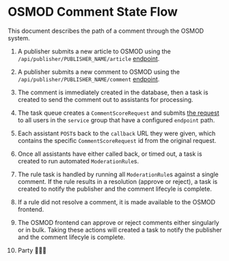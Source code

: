 # OSMOD Comment State Flow

This document describes the path of a comment through the OSMOD system.

1. A publisher submits a new article to OSMOD using the `/api/publisher/PUBLISHER_NAME/article` [endpoint](osmod_publisher_api.md).

2. A publisher submits a new comment to OSMOD using the `/api/publisher/PUBLISHER_NAME/comment` [endpoint](osmod_publisher_api.md).

3. The comment is immediately created in the database, then a task is created to send the comment out to assistants for processing.

4. The task queue creates a `CommentScoreRequest` and submits [the request](osmod_assistant_protocol.md) to all users in the `service` group that have a configured `endpoint` path.

5. Each assistant `POST`s back to the `callback` URL they were given, which contains the specific `CommentScoreRequest` id from the original request.

6. Once all assistants have either called back, or timed out, a task is created to run automated `ModerationRule`s.

7. The rule task is handled by running all `ModerationRule`s against a single comment. If the rule results in a resolution (approve or reject), a task is created to notify the publisher and the comment lifecyle is complete.

8. If a rule did not resolve a comment, it is made available to the OSMOD frontend.

9. The OSMOD frontend can approve or reject comments either singularly or in bulk. Taking these actions will created a task to notify the publisher and the comment lifecyle is complete.

10. Party 🎉🎉🎉
